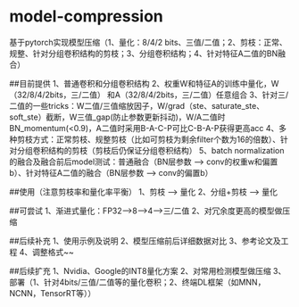 # model-compression
基于pytorch实现模型压缩（1、量化：8/4/2 bits、三值/二值；2、剪枝：正常、规整、针对分组卷积结构的剪枝；3、分组卷积结构；4、针对特征A二值的BN融合）

##目前提供
1、普通卷积和分组卷积结构
2、权重W和特征A的训练中量化，W（32/8/4/2bits，三/二值） 和A（32/8/4/2bits，三/二值）任意组合
3、针对三/二值的一些tricks：W二值/三值缩放因子，W/grad（ste、saturate_ste、soft_ste）截断，W三值_gap(防止参数更新抖动)，W/A二值时BN_momentum(<0.9)，A二值时采用B-A-C-P可比C-B-A-P获得更高acc
4、多种剪枝方式：正常剪枝、规整剪枝（比如可剪枝为剩余filter个数为16的倍数）、针对分组卷积结构的剪枝（剪枝后仍保证分组卷积结构）
5、batch normalization的融合及融合前后model测试：普通融合（BN层参数 —> conv的权重w和偏置b）、针对特征A二值的融合（BN层参数 —> conv的偏置b）

##使用（注意剪枝率和量化率平衡）
1、剪枝 —> 量化
2、分组+剪枝 —> 量化

##可尝试
1、渐进式量化：FP32—>8—>4—>三/二值
2、对冗余度更高的模型做压缩

##后续补充
1、使用示例及说明
2、模型压缩前后详细数据对比
3、参考论文及工程
4、调整格式~~

##后续扩充
1、Nvidia、Google的INT8量化方案
2、对常用检测模型做压缩
3、部署（1、针对4bits/三值/二值等的量化卷积；2、终端DL框架（如MNN，NCNN，TensorRT等））

